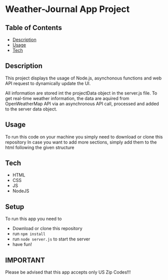# Weather-Journal App Project

## Table of Contents

* [Description](#description)
* [Usage](#usage)
* [Tech](#tech)

## Description
This project displays the usage of Node.js, asynchonous functions and web API request to dynamically update the UI.

All information are stored int the projectData object in the server.js file. 
To get real-time weather information, the data are aquired from OpenWeatherMap API via an asynchronous API call, processed and added to the server data object. 


## Usage
To run this code on your machine you simply need to download or clone this repository
In case you want to add more sections, simply add them to the html following the given structure

## Tech
 - HTML
 - CSS
 - JS
 - NodeJS

## Setup
To run this app you need to 
- Download or clone this repository
- run ```npm install```
- run ```node server.js``` to start the server
- have fun! 

## IMPORTANT
Please be advised that this app accepts only US Zip Codes!!! 
